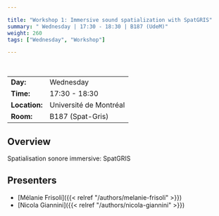 ```yaml
---

title: "Workshop 1: Immersive sound spatialization with SpatGRIS"
summary: " Wednesday | 17:30 - 18:30 | B187 (UdeM)"
weight: 260
tags: ["Wednesday", "Workshop"]

---
```


<br>

| | |
| - | - |
| **Day:** | Wednesday |
| **Time:** | 17:30 - 18:30 |
| **Location:** | Université de Montréal |
| **Room:** | B187 (Spat-Gris) |

## Overview

Spatialisation sonore immersive: SpatGRIS  

## Presenters

- [Mélanie Frisoli]({{< relref "/authors/melanie-frisoli" >}})
- [Nicola Giannini]({{< relref "/authors/nicola-giannini" >}}) 